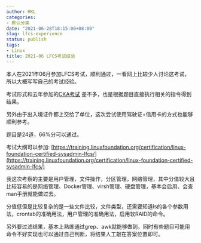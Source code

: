 ```yaml
---
author: HKL
categories:
- 默认分类
date: "2021-06-28T18:15:00+08:00"
slug: lfcs-experience
status: publish
tags:
- Linux
title: 2021-06 LFCS考试经验
---
```


本人在2021年06月参加LFCS考试，顺利通过，一看网上比较少人讨论这考试，所以大概写写自己的考试经验。

<!--more-->

考试形式和去年参加的[CKA考试](https://www.vnf.cc/2020/06/cka-experience/) 差不多，也是根据题目直接执行相关的指令得到结果。

另外由于出入境证件都上交给了单位，这次尝试使用驾驶证+信用卡的方式也能够顺利参考。

题目是24道，66%分可以通过。

考试大纲可以参加: [https://training.linuxfoundation.org/certification/linux-foundation-certified-sysadmin-lfcs/](https://training.linuxfoundation.org/certification/linux-foundation-certified-sysadmin-lfcs/)

我这次考察的主要是用户管理，文件操作，分区管理，网络管理，其中分值较大且比较容易的是网络管理、Docker管理、virsh管理、硬盘管理，基本会启用、会查man手册就能做过去。

分值低但是比较复杂的是一些文件比较，文件类型，还需要知道ls的各个参数用法，crontab的准确用法，用户管理的准确用法，启用软RAID的命令。

另外要过滤结果，基本上熟练通过grep、awk就能够做到，同时有些题目可能用命令不好实现也可以通过自己判断，将结果人工敲在答案位置即可。
